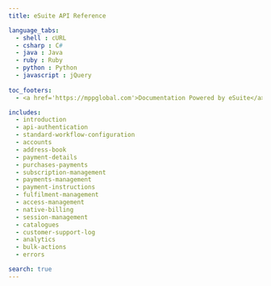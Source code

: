 ```yaml
---
title: eSuite API Reference

language_tabs:
  - shell : cURL
  - csharp : C#
  - java : Java
  - ruby : Ruby
  - python : Python
  - javascript : jQuery
  
toc_footers:
  - <a href='https://mppglobal.com'>Documentation Powered by eSuite</a>

includes:
  - introduction
  - api-authentication
  - standard-workflow-configuration
  - accounts
  - address-book
  - payment-details
  - purchases-payments
  - subscription-management
  - payments-management
  - payment-instructions
  - fulfilment-management
  - access-management
  - native-billing
  - session-management
  - catalogues
  - customer-support-log
  - analytics
  - bulk-actions
  - errors

search: true
---
```

